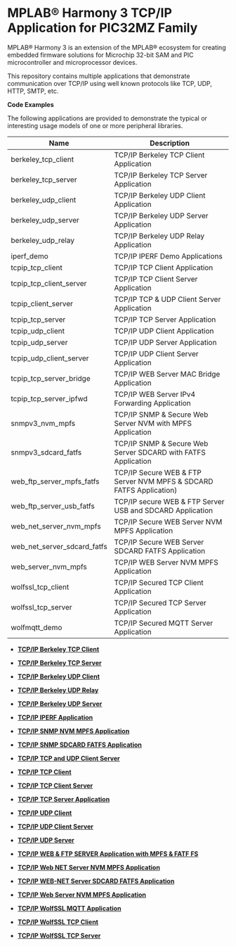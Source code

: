 # MPLAB® Harmony 3 TCP/IP Application for PIC32MZ Family

MPLAB® Harmony 3 is an extension of the MPLAB® ecosystem for creating embedded firmware solutions for Microchip 32-bit SAM and PIC microcontroller and microprocessor devices.

This repository contains multiple applications that demonstrate communication over TCP/IP using well known protocols like TCP, UDP, HTTP, SMTP, etc.

**Code Examples**

The following applications are provided to demonstrate the typical or interesting usage models of one or more peripheral libraries.

|Name|Description|
|----|-----------|
|berkeley\_tcp\_client|TCP/IP Berkeley TCP Client Application|
|berkeley\_tcp\_server|TCP/IP Berkeley TCP Server Application|
|berkeley\_udp\_client|TCP/IP Berkeley UDP Client Application|
|berkeley\_udp\_server|TCP/IP Berkeley UDP Server Application|
|berkeley\_udp\_relay|TCP/IP Berkeley UDP Relay Application|
|iperf\_demo|TCP/IP IPERF Demo Applications|
|tcpip\_tcp\_client|TCP/IP TCP Client Application|
|tcpip\_tcp\_client\_server|TCP/IP TCP Client Server Application|
|tcpip\_client\_server|TCP/IP TCP & UDP Client Server Application|
|tcpip\_tcp\_server|TCP/IP TCP Server Application|
|tcpip\_udp\_client|TCP/IP UDP Client Application|
|tcpip\_udp\_server|TCP/IP UDP Server Application|
|tcpip\_udp\_client\_server|TCP/IP UDP Client Server Application|
|tcpip\_tcp\_server\_bridge|TCP/IP WEB Server MAC Bridge Application|
|tcpip\_tcp\_server\_ipfwd|TCP/IP WEB Server IPv4 Forwarding Application|
|snmpv3\_nvm\_mpfs|TCP/IP SNMP & Secure Web Server NVM with MPFS Application|
|snmpv3\_sdcard\_fatfs|TCP/IP SNMP & Secure Web Server SDCARD with FATFS Application|
|web\_ftp\_server\_mpfs\_fatfs|TCP/IP Secure WEB & FTP Server NVM MPFS & SDCARD FATFS Application\)|
|web\_ftp\_server\_usb\_fatfs|TCP/IP secure WEB & FTP Server USB and SDCARD Application|
|web\_net\_server\_nvm\_mpfs|TCP/IP Secure WEB Server NVM MPFS Application|
|web\_net\_server\_sdcard\_fatfs|TCP/IP Secure WEB Server SDCARD FATFS Application|
|web\_server\_nvm\_mpfs|TCP/IP WEB Server NVM MPFS Application|
|wolfssl\_tcp\_client|TCP/IP Secured TCP Client Application|
|wolfssl\_tcp\_server|TCP/IP Secured TCP Server Application|
|wolfmqtt\_demo|TCP/IP Secured MQTT Server Application|

-   **[TCP/IP Berkeley TCP Client](GUID-42F3AE83-551C-46BA-82E8-E1887A38D861.md)**  

-   **[TCP/IP Berkeley TCP Server](GUID-508C7BED-0EBE-4324-9D97-7674F8587AA0.md)**  

-   **[TCP/IP Berkeley UDP Client](GUID-641F1177-2D60-4F73-B789-75D84BF7E3DE.md)**  

-   **[TCP/IP Berkeley UDP Relay](GUID-61972412-01B0-4ED3-A8FF-EAEEE6EE67C4.md)**  

-   **[TCP/IP Berkeley UDP Server](GUID-593C6DF2-417D-4D7A-8AF7-58F0934CD381.md)**  

-   **[TCP/IP IPERF Application](GUID-3053C09C-9E26-4370-9326-C272FD63EF2E.md)**  

-   **[TCP/IP SNMP NVM MPFS Application](GUID-B4FD67E2-927A-499F-A4EC-4125281B5AE4.md)**  

-   **[TCP/IP SNMP SDCARD FATFS Application](GUID-220605C9-D85C-4C7C-AF71-32CAB7948216.md)**  

-   **[TCP/IP TCP and UDP Client Server](GUID-4200DE77-9144-41A2-86FB-6EF3B624303E.md)**  

-   **[TCP/IP TCP Client](GUID-6AAE041E-FA83-41EA-AB57-D3A4C68AA0B9.md)**  

-   **[TCP/IP TCP Client Server](GUID-6ABD89F7-455E-40DE-B113-F05360EB3C18.md)**  

-   **[TCP/IP TCP Server Application](GUID-CB66FBEC-2A26-42EB-8D57-41C205A6D2D1.md)**  

-   **[TCP/IP UDP Client](GUID-F3606D97-AA35-448C-9C43-5AA654AEEA77.md)**  

-   **[TCP/IP UDP Client Server](GUID-91937E7A-9C9D-42CF-A1AB-33272BF9C882.md)**  

-   **[TCP/IP UDP Server](GUID-5438F082-FEFD-407F-8A23-0F45E590883E.md)**  

-   **[TCP/IP WEB & FTP SERVER Application with MPFS & FATF FS](GUID-5964AB33-E2C1-444C-BD8B-B3564F198731.md)**  

-   **[TCP/IP Web NET Server NVM MPFS Application](GUID-91DACBA9-7604-4BAE-8BEE-D3EB8B3AEB4E.md)**  

-   **[TCP/IP WEB-NET Server SDCARD FATFS Application](GUID-C7C913D7-9924-41F3-B5FE-417777457612.md)**  

-   **[TCP/IP Web Server NVM MPFS Application](GUID-E5741C2C-9AF6-4D33-8AF7-0C64D4134254.md)**  

-   **[TCP/IP WolfSSL MQTT Application](GUID-A3992BB9-1698-44B6-98D1-489765E3E9A9.md)**  

-   **[TCP/IP WolfSSL TCP Client](GUID-EAFAC274-BD06-4CB8-8797-15A853587DD8.md)**  

-   **[TCP/IP WolfSSL TCP Server](GUID-1F1EE0EB-CFE4-4D37-AE67-057D2A700185.md)**  


